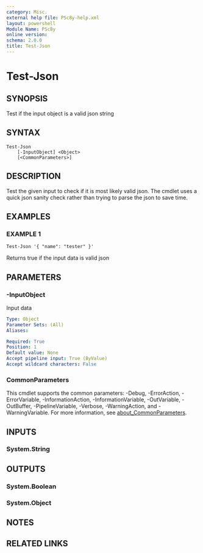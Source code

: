```yaml
---
category: Misc.
external help file: PSc8y-help.xml
layout: powershell
Module Name: PSc8y
online version:
schema: 2.0.0
title: Test-Json
---
```


# Test-Json

## SYNOPSIS
Test if the input object is a valid json string

## SYNTAX

```
Test-Json
	[-InputObject] <Object>
	[<CommonParameters>]
```

## DESCRIPTION
Test the given input to check if it is most likely valid json.
The cmdlet uses
a quick json sanity check rather than trying to parse the json to save time.

## EXAMPLES

### EXAMPLE 1
```
Test-Json '{ "name": "tester" }'
```

Returns true if the input data is valid json

## PARAMETERS

### -InputObject
Input data

```yaml
Type: Object
Parameter Sets: (All)
Aliases:

Required: True
Position: 1
Default value: None
Accept pipeline input: True (ByValue)
Accept wildcard characters: False
```

### CommonParameters
This cmdlet supports the common parameters: -Debug, -ErrorAction, -ErrorVariable, -InformationAction, -InformationVariable, -OutVariable, -OutBuffer, -PipelineVariable, -Verbose, -WarningAction, and -WarningVariable. For more information, see [about_CommonParameters](http://go.microsoft.com/fwlink/?LinkID=113216).

## INPUTS

### System.String
## OUTPUTS

### System.Boolean
### System.Object
## NOTES

## RELATED LINKS
